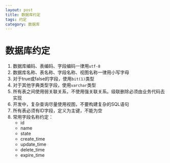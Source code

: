 ```yaml
---
layout: post
title: 数据库约定
tags: 约定
category: 数据库
---
```


# 数据库约定

1. 数据库编码、表编码、字段编码一律用`utf-8`  
2. 数据库名称、表名称、字段名称、视图名称一律用小写字母  
3. 对于true或false的字段，使用`bit(1)`类型  
4. 对于其他字典类型字段，使用`varchar`类型  
5. 所有表之间使用弱关联关系，不使用强关联关系。级联删除必须由业务代码去实现  
6. 开发中，复杂查询尽量使用视图，不要构建复杂的SQL语句  
7. 所有表必须有ID字段，定义为主键，不能为空  
6. 常用字段名称约定：
   * id
   * name
   * state
   * create_time
   * update_time
   * delete_time
   * expire_time
